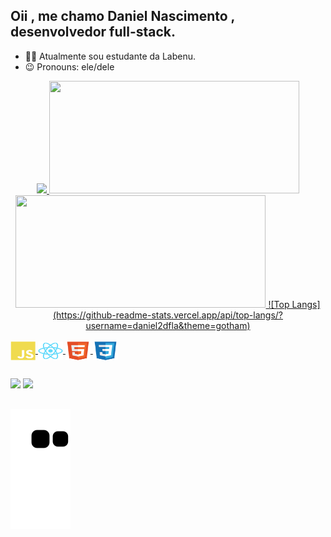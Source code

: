 
## Oii , me chamo Daniel Nascimento , desenvolvedor full-stack.

- 🧑‍🎓 Atualmente sou estudante da Labenu.
- 😉 Pronouns: ele/dele

<div align="center">
  <a href="https://github.com/daniel2dfla">
  <img height="180em"src="https://github-readme-stats.vercel.app/api?username=daniel2dfla&show_icons=true&theme=gotham&include_all_commits=true&count_private=true"/>
  <img height="180em" width="400em" src="https://github-readme-stats.vercel.app/api/top-langs/?username=daniel2dfla&layout=compact&langs_count=7&theme=gotham"/>
  <img height="180em" width="400em" src="https://github-readme-stats.vercel.app/api/top-langs/?username=daniel2dfla&theme=gotham"/>
  ![Top Langs](https://github-readme-stats.vercel.app/api/top-langs/?username=daniel2dfla&theme=gotham)
</div>

<div style="display: inline_block"><br>
  <img align="center" alt="Daniel-Js" height="30" width="40" src="https://raw.githubusercontent.com/devicons/devicon/master/icons/javascript/javascript-plain.svg">
  <img align="center" alt="Daniel-React" height="30" width="40" src="https://raw.githubusercontent.com/devicons/devicon/master/icons/react/react-original.svg">
  <img align="center" alt="Daniel-HTML" height="30" width="40" src="https://raw.githubusercontent.com/devicons/devicon/master/icons/html5/html5-original.svg">
  <img align="center" alt="Daniel-CSS" height="30" width="40" src="https://raw.githubusercontent.com/devicons/devicon/master/icons/css3/css3-original.svg">
</div>

## 

<div>
  <a href="https://www.linkedin.com/in/daniel-firmiano-desenvolvedor" target="_blank"><img src="https://img.shields.io/badge/LinkedIn-0077B5?style=for-the-badge&logo=linkedin&logoColor=white" target="_blank"></a>
  <a href="https://www.instagram.com/daniel.naascimento/" target="_blank"><img src="https://img.shields.io/badge/-Instagram-%23E4405F?style=for-the-badge&logo=instagram&logoColor=white" target="_blank"></a>
</div>

##

![Snake animation](https://github.com/daniel2dfla/daniel2dfla/blob/output/github-contribution-grid-snake.svg)
